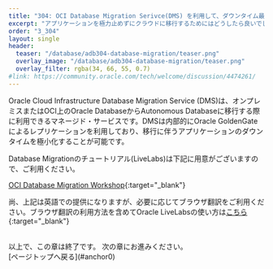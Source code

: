 ```yaml
---
title: "304: OCI Database Migration Serivce(DMS) を利用して、ダウンタイム最小限に移行しよう"
excerpt: "アプリケーションを極力止めずにクラウドに移行するためにはどうしたら良いでしょうか？DMSを利用した移行手順をステップ・バイ・ステップでご紹介します。"
order: "3_304"
layout: single
header:
  teaser: "/database/adb304-database-migration/teaser.png"
  overlay_image: "/database/adb304-database-migration/teaser.png"
  overlay_filter: rgba(34, 66, 55, 0.7)
#link: https://community.oracle.com/tech/welcome/discussion/4474261/
---
```


<a id="anchor0"></a>

Oracle Cloud Infrastructure Database Migration Service (DMS)は、オンプレミスまたはOCI上のOracle DatabaseからAutonomous Databaseに移行する際に利用できるマネージド・サービスです。DMSは内部的にOracle GoldenGateによるレプリケーションを利用しており、移行に伴うアプリケーションのダウンタイムを極小化することが可能です。

Database Migrationのチュートリアル(LiveLabs)は下記に用意がございますので、ご利用ください。

[OCI Database Migration Workshop](https://apexapps.oracle.com/pls/apex/dbpm/r/livelabs/view-workshop?wid=856){:target="_blank"}

尚、上記は英語での提供になりますが、必要に応じてブラウザ翻訳をご利用ください。ブラウザ翻訳の利用方法を含めてOracle LiveLabsの使い方は[こちら](https://oracle-japan.github.io/ocitutorials/database/adb103-livelabs/#1oracle-livelabs%E3%81%A8%E3%81%AF){:target="_blank"}

<br>
以上で、この章は終了です。  
次の章にお進みください。

<br>
[ページトップへ戻る](#anchor0)



